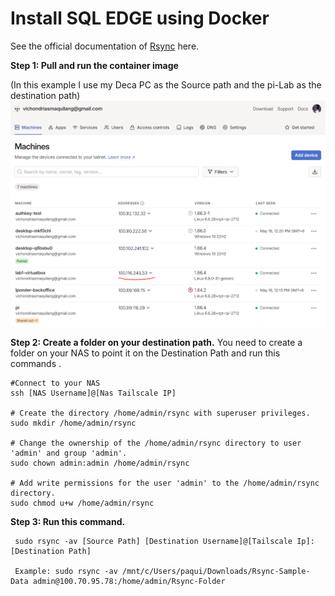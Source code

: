 # Install SQL EDGE using Docker
See the official documentation of <a href="https://linux.die.net/man/1/rsync" target="_blank">Rsync</a> here.

**Step 1: Pull and run the container image**

(In this example I use my Deca PC as the Source path and the pi-Lab as the destination path)
![alt text](<../img/tailscale ip.PNG>)

**Step 2: Create a folder on your destination path.**
You need to create a folder on your NAS to point it on the Destination Path and run this commands .

    #Connect to your NAS
    ssh [NAS Username]@[Nas Tailscale IP]

    # Create the directory /home/admin/rsync with superuser privileges.
    sudo mkdir /home/admin/rsync

    # Change the ownership of the /home/admin/rsync directory to user 'admin' and group 'admin'.
    sudo chown admin:admin /home/admin/rsync

    # Add write permissions for the user 'admin' to the /home/admin/rsync directory.
    sudo chmod u+w /home/admin/rsync


**Step 3: Run this command.**



     sudo rsync -av [Source Path] [Destination Username]@[Tailscale Ip]:[Destination Path]

     Example: sudo rsync -av /mnt/c/Users/paqui/Downloads/Rsync-Sample-Data admin@100.70.95.78:/home/admin/Rsync-Folder